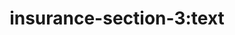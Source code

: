 ---
title: 'insurance-section-3:text'
pt: |-
    insurance-section-3:text
en: |-
    insurance-section-3:text
---